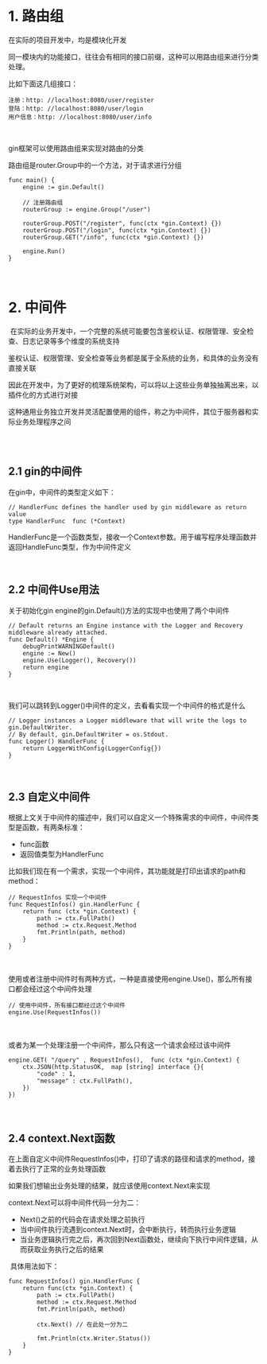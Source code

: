 <h1>1. 路由组</h1>
<p>在实际的项目开发中，均是模块化开发</p>
<p>同一模块内的功能接口，往往会有相同的接口前缀，这种可以用路由组来进行分类处理。</p>
<p>比如下面这几组接口：</p>
<pre class="language-bash"><code>注册：http: //localhost:8080/user/register
登陆：http: //localhost:8080/user/login
用户信息：http: //localhost:8080/user/info</code></pre>
<p>&nbsp;</p>
<p>gin框架可以使用路由组来实现对路由的分类</p>
<p>路由组是router.Group中的一个方法，对于请求进行分组</p>

```golang
func main() {
	engine := gin.Default()

	// 注册路由组
	routerGroup := engine.Group("/user")

	routerGroup.POST("/register", func(ctx *gin.Context) {})
	routerGroup.POST("/login", func(ctx *gin.Context) {})
	routerGroup.GET("/info", func(ctx *gin.Context) {})

	engine.Run()
}
```

<p>&nbsp;</p>
<h1>2. 中间件</h1>
<p>&nbsp;在实际的业务开发中，一个完整的系统可能要包含鉴权认证、权限管理、安全检查、日志记录等多个维度的系统支持</p>
<p>鉴权认证、权限管理、安全检查等业务都是属于全系统的业务，和具体的业务没有直接关联</p>
<p>因此在开发中，为了更好的梳理系统架构，可以将以上这些业务单独抽离出来，以插件化的方式进行对接</p>
<p>这种通用业务独立开发并灵活配置使用的组件，称之为中间件，其位于服务器和实际业务处理程序之间</p>
<p><img src="https://img2022.cnblogs.com/blog/2794988/202203/2794988-20220330160442459-691120633.png" alt="" loading="lazy" /></p>
<p>&nbsp;</p>
<h2>2.1 gin的中间件</h2>
<p>在gin中，中间件的类型定义如下：</p>

```golang
// HandlerFunc defines the handler used by gin middleware as return value
type HandlerFunc  func (*Context)
```

<p>HandlerFunc是一个函数类型，接收一个Context参数。用于编写程序处理函数并返回HandleFunc类型，作为中间件定义</p>
<p>&nbsp;</p>
<h2>2.2 中间件Use用法</h2>
<p>关于初始化gin engine的gin.Default()方法的实现中也使用了两个中间件</p>

```golang
// Default returns an Engine instance with the Logger and Recovery middleware already attached.
func Default() *Engine {
    debugPrintWARNINGDefault()
    engine := New()
    engine.Use(Logger(), Recovery())
    return engine
}
```

<p>&nbsp;</p>
<p>我们可以跳转到Logger()中间件的定义，去看看实现一个中间件的格式是什么</p>

```golang
// Logger instances a Logger middleware that will write the logs to gin.DefaultWriter.
// By default, gin.DefaultWriter = os.Stdout.
func Logger() HandlerFunc {
    return LoggerWithConfig(LoggerConfig{})
}
```

<p>&nbsp;</p>
<h2>2.3 自定义中间件</h2>
<p>根据上文关于中间件的描述中，我们可以自定义一个特殊需求的中间件，中间件类型是函数，有两条标准：</p>
<ul>
<li>func函数</li>
<li>返回值类型为HandlerFunc</li>
</ul>
<p>比如我们现在有一个需求，实现一个中间件，其功能就是打印出请求的path和method：</p>

```golang
// RequestInfos 实现一个中间件
func RequestInfos() gin.HandlerFunc {
    return func (ctx *gin.Context) {
        path := ctx.FullPath()
        method := ctx.Request.Method
        fmt.Println(path, method)
    }
}
```

<p>　　</p>
<p>使用或者注册中间件时有两种方式，一种是直接使用engine.Use()，那么所有接口都会经过这个中间件处理</p>

```golang
// 使用中间件，所有接口都经过这个中间件
engine.Use(RequestInfos())
```

<p>　　</p>
<p>或者为某一个处理注册一个中间件，那么只有这一个请求会经过该中间件</p>

```golang
engine.GET( "/query" , RequestInfos(),  func (ctx *gin.Context) {
	ctx.JSON(http.StatusOK,  map [string] interface {}{
		"code" : 1,
		"message" : ctx.FullPath(),
	})
})
```

<p>　</p>
<h2>2.4 context.Next函数</h2>
<p>在上面自定义中间件RequestInfos()中，打印了请求的路径和请求的method，接着去执行了正常的业务处理函数</p>
<p>如果我们想输出业务处理的结果，就应该使用context.Next来实现</p>
<p>context.Next可以将中间件代码一分为二：</p>
<ul>
<li>Next()之前的代码会在请求处理之前执行</li>
<li>当中间件执行流遇到context.Next时，会中断执行，转而执行业务逻辑</li>
<li>当业务逻辑执行完之后，再次回到Next函数处，继续向下执行中间件逻辑，从而获取业务执行之后的结果</li>
</ul>
<p>&nbsp;具体用法如下：</p>

```golang
func RequestInfos() gin.HandlerFunc {
	return func(ctx *gin.Context) {
		path := ctx.FullPath()
		method := ctx.Request.Method
		fmt.Println(path, method)

		ctx.Next() // 在此处一分为二

		fmt.Println(ctx.Writer.Status())
	}
}
```
<p>　　</p>